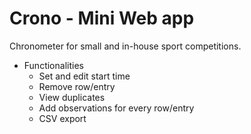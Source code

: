 # Crono - Mini Web app
Chronometer for small and in-house sport competitions.
- Functionalities
    - Set and edit start time
    - Remove row/entry
    - View duplicates
    - Add observations for every row/entry
    - CSV export
